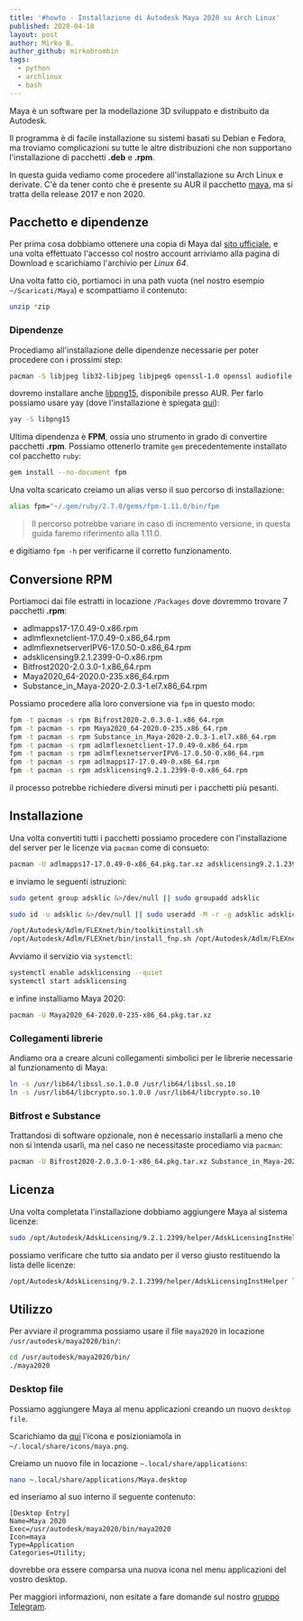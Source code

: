 ```yaml
---
title: '#howto - Installazione di Autodesk Maya 2020 su Arch Linux'
published: 2020-04-18
layout: post
author: Mirko B.
author_github: mirkobrombin
tags:
  - python  
  - archlinux  
  - bash
---
```

Maya è un software per la modellazione 3D sviluppato e distribuito da Autodesk.

Il programma è di facile installazione su sistemi basati su Debian e Fedora, ma troviamo complicazioni su tutte le altre distribuzioni che non supportano l'installazione di pacchetti **.deb** e **.rpm**.

In questa guida vediamo come procedere all'installazione su Arch Linux e derivate. C'è da tener conto che è presente su AUR il pacchetto <a href="https://aur.archlinux.org/packages/maya/">maya</a>, ma si tratta della release 2017 e non 2020.

## Pacchetto e dipendenze
Per prima cosa dobbiamo ottenere una copia di Maya dal <a href="https://manage.autodesk.com/products/maya">sito ufficiale</a>, e una volta effettuato l'accesso col nostro account arriviamo alla pagina di Download e scarichiamo l'archivio per *Linux 64*.

Una volta fatto ciò, portiamoci in una path vuota (nel nostro esempio `~/Scaricati/Maya`) e scompattiamo il contenuto:

```bash
unzip *zip
```

### Dipendenze
Procediamo all'installazione delle dipendenze necessarie per poter procedere con i prossimi step:

```bash
pacman -S libjpeg lib32-libjpeg libjpeg6 openssl-1.0 openssl audiofile xorg-fonts-misc libxp python2 python2-backports ld-lsb lsb-release cpio xorg-fonts-100dpi xorg-fonts-75dpi xorg-fonts gsfonts adobe-source-code-pro-fonts xorg-xlsfonts xorg-fonts-type1 libtiff ruby
```

dovremo installare anche <a href="https://aur.archlinux.org/packages/libpng15/">libpng15</a>, disponibile presso AUR. Per farlo possiamo usare yay (dove l'installazione è spiegata <a href="https://linuxhub.it/articles/howto-introduzione-alla-aur-e-aur-helper#title2">qui</a>):

```bash
yay -S libpng15
```

Ultima dipendenza è **FPM**, ossia uno strumento in grado di convertire pacchetti **.rpm**. Possiamo ottenerlo tramite `gem` precedentemente installato col pacchetto `ruby`:

```bash
gem install --no-document fpm
```

Una volta scaricato creiamo un alias verso il suo percorso di installazione:

```bash
alias fpm="~/.gem/ruby/2.7.0/gems/fpm-1.11.0/bin/fpm
```

> Il percorso potrebbe variare in caso di incremento versione, in questa guida faremo riferimento alla 1.11.0.

e digitiamo `fpm -h` per verificarne il corretto funzionamento.


## Conversione RPM
Portiamoci dai file estratti in locazione `/Packages` dove dovremmo trovare 7 pacchetti **.rpm**:

- adlmapps17-17.0.49-0.x86.rpm
- adlmflexnetclient-17.0.49-0.x86_64.rpm
- adlmflexnetserverIPV6-17.0.50-0.x86_64.rpm
- adsklicensing9.2.1.2399-0-0.x86.rpm
- Bitfrost2020-2.0.3.0-1.x86_64.rpm
- Maya2020_64-2020.0-235.x86_64.rpm
- Substance_in_Maya-2020-2.0.3-1.el7.x86_64.rpm

Possiamo procedere alla loro conversione via `fpm` in questo modo:

```bash
fpm -t pacman -s rpm Bifrost2020-2.0.3.0-1.x86_64.rpm 
fpm -t pacman -s rpm Maya2020_64-2020.0-235.x86_64.rpm 
fpm -t pacman -s rpm Substance_in_Maya-2020-2.0.3-1.el7.x86_64.rpm
fpm -t pacman -s rpm adlmflexnetclient-17.0.49-0.x86_64.rpm 
fpm -t pacman -s rpm adlmflexnetserverIPV6-17.0.50-0.x86_64.rpm 
fpm -t pacman -s rpm adlmapps17-17.0.49-0.x86_64.rpm 
fpm -t pacman -s rpm adsklicensing9.2.1.2399-0-0.x86_64.rpm
```

il processo potrebbe richiedere diversi minuti per i pacchetti più pesanti.

## Installazione
Una volta convertiti tutti i pacchetti possiamo procedere con l'installazione del server per le licenze via `pacman` come di consueto:

```bash
pacman -U adlmapps17-17.0.49-0-x86_64.pkg.tar.xz adsklicensing9.2.1.2399-0-0-x86_64.pkg.tar.xz adlmflexnetserverIPV6-17.0.50-0-x86_64.pkg.tar.xz adlmflexnetclient-17.0.49-0-x86_64.pkg.tar.xz
```

e inviamo le seguenti istruzioni:

```bash
sudo getent group adsklic &>/dev/null || sudo groupadd adsklic

sudo id -u adsklic &>/dev/null || sudo useradd -M -r -g adsklic adsklic -d / -s /usr/bin/nologin 

/opt/Autodesk/Adlm/FLEXnet/bin/toolkitinstall.sh
/opt/Autodesk/Adlm/FLEXnet/bin/install_fnp.sh /opt/Autodesk/Adlm/FLEXnet/bin/FNPLicensingService

```

Avviamo il servizio via `systemctl`:

```bash
systemctl enable adsklicensing --quiet
systemctl start adsklicensing
```

e infine installiamo Maya 2020:
```bash
pacman -U Maya2020_64-2020.0-235-x86_64.pkg.tar.xz
```

### Collegamenti librerie
Andiamo ora a creare alcuni collegamenti simbolici per le librerie necessarie al funzionamento di Maya:

```bash
ln -s /usr/lib64/libssl.so.1.0.0 /usr/lib64/libssl.so.10
ln -s /usr/lib64/libcrypto.so.1.0.0 /usr/lib64/libcrypto.so.10
```

### Bitfrost e Substance
Trattandosi di software opzionale, non è necessario installarli a meno che non si intenda usarli, ma nel caso ne necessitaste procediamo via `pacman`:

```bash
pacman -U Bifrost2020-2.0.3.0-1-x86_64.pkg.tar.xz Substance_in_Maya-2020-2.0.3-1.el7-x86_64.pkg.tar.xz
```

## Licenza
Una volta completata l'installazione dobbiamo aggiungere Maya al sistema licenze:

```bash
sudo /opt/Autodesk/AdskLicensing/9.2.1.2399/helper/AdskLicensingInstHelper register -pk 657L1 -pv 2020.0.0.F -el EN_US -cf /var/opt/Autodesk/Adlm/Maya2020/MayaConfig.pit
```

possiamo verificare che tutto sia andato per il verso giusto restituendo la lista delle licenze:

```bash
/opt/Autodesk/AdskLicensing/9.2.1.2399/helper/AdskLicensingInstHelper list
```

## Utilizzo
Per avviare il programma possiamo usare il file `maya2020` in locazione `/usr/autodesk/maya2020/bin/`:

```bash
cd /usr/autodesk/maya2020/bin/
./maya2020
```

### Desktop file
Possiamo aggiungere Maya al menu applicazioni creando un nuovo `desktop file`.

Scarichiamo da <a href="https://i.imgur.com/Tq3ReZ0.jpg">qui</a> l'icona e posizioniamola in `~/.local/share/icons/maya.png`.

Creiamo un nuovo file in locazione `~.local/share/applications`:

```bash
nano ~.local/share/applications/Maya.desktop
```

ed inseriamo al suo interno il seguente contenuto:
```
[Desktop Entry]
Name=Maya 2020
Exec=/usr/autodesk/maya2020/bin/maya2020
Icon=maya
Type=Application
Categories=Utility;
```

dovrebbe ora essere comparsa una nuova icona nel menu applicazioni del vostro desktop.

Per maggiori informazioni, non esitate a fare domande sul nostro [gruppo Telegram](https://t.me/linuxpeople).